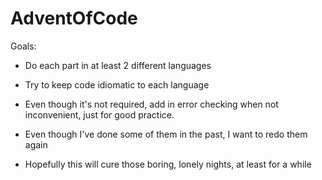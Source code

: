 # AdventOfCode

Goals:

* Do each part in at least 2 different languages

* Try to keep code idiomatic to each language

* Even though it's not required, add in error checking when not inconvenient, just for good practice.

* Even though I've done some of them in the past, I want to redo them again

* Hopefully this will cure those boring, lonely nights, at least for a while